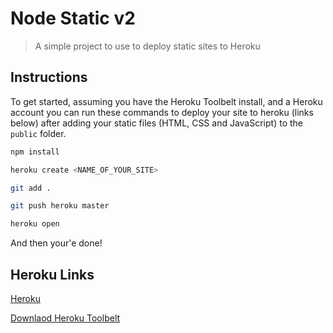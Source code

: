 # Node Static v2

> A simple project to use to deploy static sites to Heroku


## Instructions

To get started, assuming you have the Heroku Toolbelt install, and a Heroku account you can run these commands to deploy your site to heroku (links below) after adding your static files (HTML, CSS and JavaScript) to the `public` folder.

```bash
npm install

heroku create <NAME_OF_YOUR_SITE>

git add .

git push heroku master

heroku open
```

And then your'e done!


## Heroku Links

[Heroku](https://heroku.com)

[Downlaod Heroku Toolbelt](https://devcenter.heroku.com/articles/heroku-cli#download-and-install)